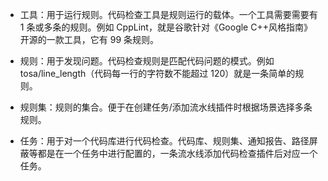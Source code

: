 - 工具：用于运行规则。代码检查工具是规则运行的载体。一个工具需要需要有 1 条或多条的规则。例如 CppLint，就是谷歌针对《Google C++风格指南》开源的一款工具，它有 99 条规则。



- 规则：用于发现问题。代码检查规则是匹配代码问题的模式。例如 tosa/line_length（代码每一行的字符数不能超过 120）就是一条简单的规则。



- 规则集：规则的集合。便于在创建任务/添加流水线插件时根据场景选择多条规则。



- 任务：用于对一个代码库进行代码检查。代码库、规则集、通知报告、路径屏蔽等都是在一个任务中进行配置的，一条流水线添加代码检查插件后对应一个任务。